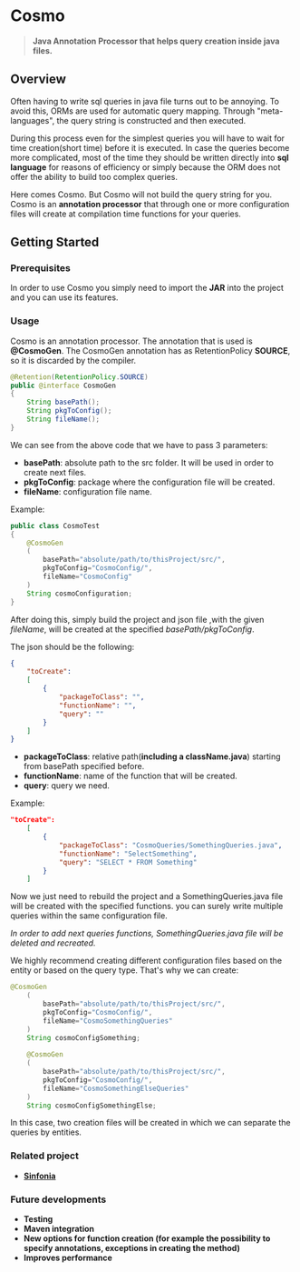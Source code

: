 # Cosmo

> **Java Annotation Processor that helps query creation inside java files.**

## Overview

Often having to write sql queries in java file turns out to be annoying. 
To avoid this, ORMs are used for automatic query mapping. Through "meta-languages", the query string is constructed and then executed. 

During this process even for the simplest queries you will have to wait for time creation(short time) before it is executed.
In case the queries become more complicated, most of the time they should be written directly into **sql language** for reasons of efficiency or simply because the ORM does not offer the ability to build too complex queries.

Here comes Cosmo. But Cosmo will not build the query string for you.
Cosmo is an **annotation processor** that through one or more configuration files will create at compilation time functions for your queries.

## Getting Started

### Prerequisites
In order to use Cosmo you simply need to import the **JAR** into the project and you can use its features.

### Usage
Cosmo is an annotation processor. The annotation that is used is **@CosmoGen**. The CosmoGen annotation has as RetentionPolicy **SOURCE**, so it is discarded by the compiler.

```java
@Retention(RetentionPolicy.SOURCE)
public @interface CosmoGen 
{
    String basePath();
    String pkgToConfig();
    String fileName();
}
```

We can see from the above code that we have to pass 3 parameters:

* **basePath**: absolute path to the src folder. It will be used in order to create next files.
* **pkgToConfig**: package where the configuration file will be created.
* **fileName**: configuration file name.

Example:

```java
public class CosmoTest
{
    @CosmoGen
    (
        basePath="absolute/path/to/thisProject/src/",
        pkgToConfig="CosmoConfig/",
        fileName="CosmoConfig"
    )
    String cosmoConfiguration;
}
```

After doing this, simply build the project and json file ,with the given *fileName*, will be created at the specified *basePath/pkgToConfig*.

The json should be the following:

```json
{
    "toCreate": 
    [
        {
            "packageToClass": "",
            "functionName": "",
            "query": ""
        }
    ]
}
```

* **packageToClass**: relative path(**including a className.java**) starting from basePath specified before.
* **functionName**: name of the function that will be created.
* **query**: query we need.

Example:

```json
"toCreate": 
    [
        {
            "packageToClass": "CosmoQueries/SomethingQueries.java",
            "functionName": "SelectSomething",
            "query": "SELECT * FROM Something"
        }
    ]
```
Now we just need to rebuild the project and a SomethingQueries.java file will be created with the specified functions.
you can surely write multiple queries within the same configuration file.

*In order to add next queries functions, SomethingQueries.java file will be deleted and recreated.*

We highly recommend creating different configuration files based on the entity or based on the query type.
That's why we can create:

```java
@CosmoGen
    (
        basePath="absolute/path/to/thisProject/src/",
        pkgToConfig="CosmoConfig/",
        fileName="CosmoSomethingQueries"
    )
    String cosmoConfigSomething;
    
    @CosmoGen
    (
        basePath="absolute/path/to/thisProject/src/",
        pkgToConfig="CosmoConfig/",
        fileName="CosmoSomethingElseQueries"
    )
    String cosmoConfigSomethingElse;
```
In this case, two creation files will be created in which we can separate the queries by entities.

### Related project
* **[Sinfonia](https://github.com/Jaaaas/Sinfonia/)**

### Future developments

* **Testing**
* **Maven integration**
* **New options for function creation (for example the possibility to specify annotations, exceptions in creating the method)**
* **Improves performance**
